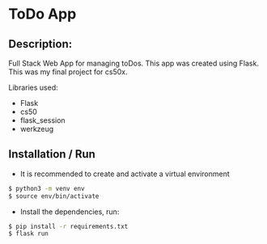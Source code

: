 # ToDo App
## Description:
Full Stack Web App for managing toDos. This app was created using Flask.<br>
This was my final project for cs50x.

Libraries used:
- Flask
- cs50
- flask_session
- werkzeug

## Installation / Run

- It is recommended to create and activate a virtual environment
```sh
$ python3 -m venv env
$ source env/bin/activate
```
- Install the dependencies, run:

```sh
$ pip install -r requirements.txt
$ flask run
```
